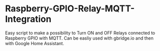 # Raspberry-GPIO-Relay-MQTT-Integration
Easy script to make a possibility to Turn ON and OFF Relays connected to Raspberry GPIO with MQTT.  Can be easliy used with gbridge.io and then with Google Home Assistant.
